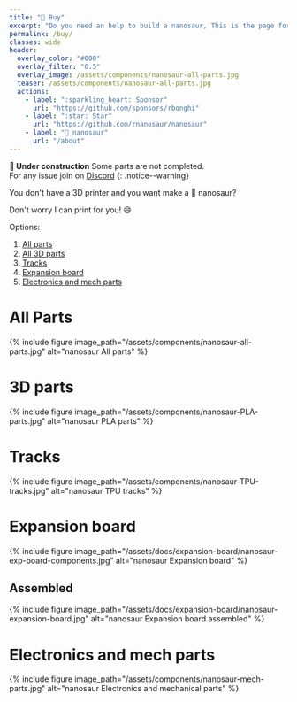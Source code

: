 ```yaml
---
title: "🛒 Buy"
excerpt: "Do you need an help to build a nanosaur, This is the page for you!"
permalink: /buy/
classes: wide
header:
  overlay_color: "#000"
  overlay_filter: "0.5"
  overlay_image: /assets/components/nanosaur-all-parts.jpg
  teaser: /assets/components/nanosaur-all-parts.jpg
  actions:
    - label: ":sparkling_heart: Sponsor"
      url: "https://github.com/sponsors/rbonghi"
    - label: ":star: Star"
      url: "https://github.com/rnanosaur/nanosaur"
    - label: "🦕 nanosaur"
      url: "/about"
---
```


**:construction: Under construction** Some parts are not completed.<br/>For any issue join on [Discord](https://discord.gg/NSrC52P5mw)
{: .notice--warning}

You don't have a 3D printer and you want make a 🦕 nanosaur?

Don't worry I can print for you! :smile:

Options:

1. [All parts](#all-parts)
2. [All 3D parts](#3D-parts)
3. [Tracks](#tracks)
4. [Expansion board](#expansion-board)
5. [Electronics and mech parts](#electronics-and-mech-parts)

# All Parts

{% include figure image_path="/assets/components/nanosaur-all-parts.jpg" alt="nanosaur All parts" %}

# 3D parts

{% include figure image_path="/assets/components/nanosaur-PLA-parts.jpg" alt="nanosaur PLA parts" %}

# Tracks

{% include figure image_path="/assets/components/nanosaur-TPU-tracks.jpg" alt="nanosaur TPU tracks" %}

# Expansion board

{% include figure image_path="/assets/docs/expansion-board/nanosaur-exp-board-components.jpg" alt="nanosaur Expansion board" %}

## Assembled

{% include figure image_path="/assets/docs/expansion-board/nanosaur-expansion-board.jpg" alt="nanosaur Expansion board assembled" %}

# Electronics and mech parts

{% include figure image_path="/assets/components/nanosaur-mech-parts.jpg" alt="nanosaur Electronics and mechanical parts" %}
